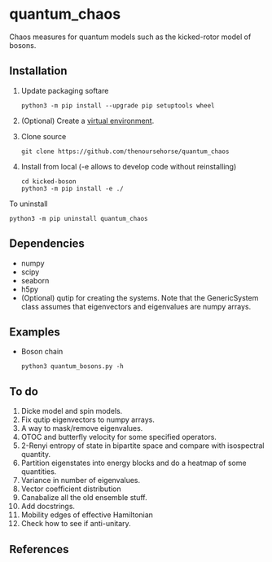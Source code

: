 # quantum_chaos

Chaos measures for quantum models such as the kicked-rotor model of bosons.

Installation
---------------

1. Update packaging softare
    ```
    python3 -m pip install --upgrade pip setuptools wheel
    ```

1. (Optional) Create a 
[virtual environment](https://packaging.python.org/en/latest/tutorials/installing-packages/#creating-virtual-environments).

1. Clone source
    ```
    git clone https://github.com/thenoursehorse/quantum_chaos
    ```

1. Install from local (-e allows to develop code without reinstalling)
    ```
    cd kicked-boson
    python3 -m pip install -e ./
    ```

To uninstall

```
python3 -m pip uninstall quantum_chaos
```

Dependencies
-------------

* numpy
* scipy
* seaborn
* h5py
* (Optional) qutip for creating the systems. Note that the GenericSystem class assumes 
that eigenvectors and eigenvalues are numpy arrays.

Examples
---------------

* Boson chain
    ```
    python3 quantum_bosons.py -h
    ```

To do
---------------

1. Dicke model and spin models.
1. Fix qutip eigenvectors to numpy arrays.
1. A way to mask/remove eigenvalues.
1. OTOC and butterfly velocity for some specified operators.
1. 2-Renyi entropy of state in bipartite space and compare with isospectral quantity.
1. Partition eigenstates into energy blocks and do a heatmap of some quantities.
1. Variance in number of eigenvalues.
1. Vector coefficient distribution
1. Canabalize all the old ensemble stuff.
1. Add docstrings.
1. Mobility edges of effective Hamiltonian
1. Check how to see if anti-unitary.


References
---------------